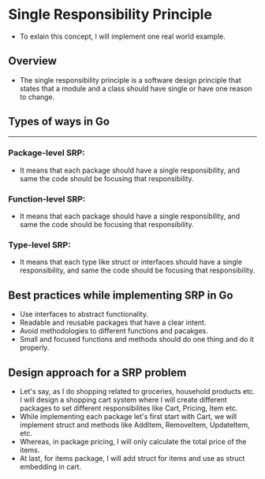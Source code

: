 # Single Responsibility Principle
- To exlain this concept, I will implement one real world example. 


## Overview
- The single responsibility principle is a software design principle that states that a module and a class
should have single or have one reason to change.


## Types of ways in Go
---

### Package-level SRP:
- It means that each package should have a single responsibility, and same the code should be focusing that responsibility.

### Function-level SRP:
- It means that each package should have a single responsibility, and same the code should be focusing that responsibility.

### Type-level SRP:
- It means that each type like struct or interfaces should have a single responsibility, and same the code should be focusing that responsibility.


## Best practices while implementing SRP in Go
- Use interfaces to abstract functionality.
- Readable and reusable packages that have a clear intent.
- Avoid methodologies to different functions and pacakges.
- Small and focused functions and methods should do one thing and do it properly.


## Design approach for a SRP problem
- Let's say, as I do shopping related to groceries, household products etc. I will design a shopping cart system where I will create different packages to set different responsibilites like Cart, Pricing, Item etc.
- While implementing each package let's first start with Cart, we will implement struct and methods like AddItem, RemoveItem, UpdateItem, etc.
- Whereas, in package pricing, I will only calculate the total price of the items.
- At last, for items package, I will add struct for items and use as struct embedding in cart.

